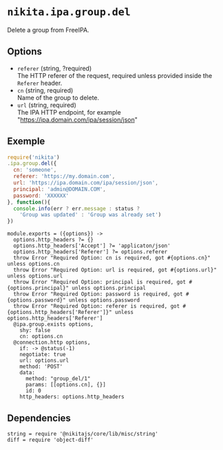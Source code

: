 
# `nikita.ipa.group.del`

Delete a group from FreeIPA.

## Options

* `referer` (string, ?required)   
  The HTTP referer of the request, required unless provided inside the `Referer`
  header.
* `cn` (string, required)   
  Name of the group to delete.
* `url` (string, required)    
  The IPA HTTP endpoint, for example "https://ipa.domain.com/ipa/session/json"

## Exemple

```js
require('nikita')
.ipa.group.del({
  cn: 'someone',
  referer: 'https://my.domain.com',
  url: 'https://ipa.domain.com/ipa/session/json',
  principal: 'admin@DOMAIN.COM',
  password: 'XXXXXX'
}, function(){
  console.info(err ? err.message : status ?
    'Group was updated' : 'Group was already set')
})
```

    module.exports = ({options}) ->
      options.http_headers ?= {}
      options.http_headers['Accept'] ?= 'applicaton/json'
      options.http_headers['Referer'] ?= options.referer
      throw Error "Required Option: cn is required, got #{options.cn}" unless options.cn
      throw Error "Required Option: url is required, got #{options.url}" unless options.url
      throw Error "Required Option: principal is required, got #{options.principal}" unless options.principal
      throw Error "Required Option: password is required, got #{options.password}" unless options.password
      throw Error "Required Option: referer is required, got #{options.http_headers['Referer']}" unless options.http_headers['Referer']
      @ipa.group.exists options,
        shy: false
        cn: options.cn
      @connection.http options,
        if: -> @status(-1)
        negotiate: true
        url: options.url
        method: 'POST'
        data:
          method: "group_del/1"
          params: [[options.cn], {}]
          id: 0
        http_headers: options.http_headers
        
## Dependencies

    string = require '@nikitajs/core/lib/misc/string'
    diff = require 'object-diff'
